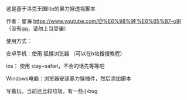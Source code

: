 这是基于洛克王国lite的暴力猴透视脚本

作者：星海 https://www.youtube.com/@%E6%98%9F%E6%B5%B7-o9l
（没有qq，请勿上当受骗）

使用方式：

安卓手机：使用 狐猴浏览器 （可以在b站搜搜教程）

ios： 使用 stay+safari，不会的话先等等吧

Windows电脑：浏览器安装暴力猴插件，然后添加脚本 

写着玩，当前还比较垃圾，有一些小bug

